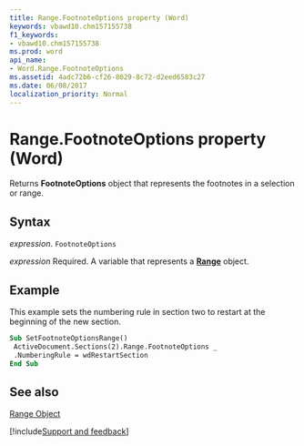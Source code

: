 ```yaml
---
title: Range.FootnoteOptions property (Word)
keywords: vbawd10.chm157155738
f1_keywords:
- vbawd10.chm157155738
ms.prod: word
api_name:
- Word.Range.FootnoteOptions
ms.assetid: 4adc72b6-cf26-8029-8c72-d2eed6583c27
ms.date: 06/08/2017
localization_priority: Normal
---
```



# Range.FootnoteOptions property (Word)

Returns  **FootnoteOptions** object that represents the footnotes in a selection or range.


## Syntax

_expression_. `FootnoteOptions`

_expression_ Required. A variable that represents a **[Range](Word.Range.md)** object.


## Example

This example sets the numbering rule in section two to restart at the beginning of the new section.


```vb
Sub SetFootnoteOptionsRange() 
 ActiveDocument.Sections(2).Range.FootnoteOptions _ 
 .NumberingRule = wdRestartSection 
End Sub
```


## See also


[Range Object](Word.Range.md)

[!include[Support and feedback](~/includes/feedback-boilerplate.md)]